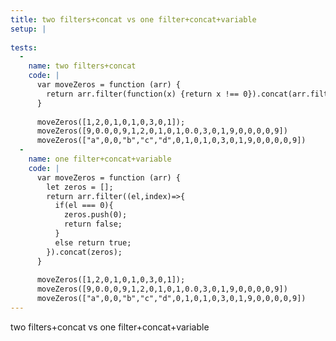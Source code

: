 ```yaml
---
title: two filters+concat vs one filter+concat+variable
setup: |
  
tests:
  -
    name: two filters+concat
    code: |
      var moveZeros = function (arr) {
        return arr.filter(function(x) {return x !== 0}).concat(arr.filter(function(x) {return x === 0;}));
      }
      
      moveZeros([1,2,0,1,0,1,0,3,0,1]);
      moveZeros([9,0.0,0,9,1,2,0,1,0,1,0.0,3,0,1,9,0,0,0,0,9])
      moveZeros(["a",0,0,"b","c","d",0,1,0,1,0,3,0,1,9,0,0,0,0,9])
  -
    name: one filter+concat+variable
    code: |
      var moveZeros = function (arr) {
        let zeros = [];
        return arr.filter((el,index)=>{
          if(el === 0){
            zeros.push(0);
            return false;
          }
          else return true;
        }).concat(zeros);
      }
      
      moveZeros([1,2,0,1,0,1,0,3,0,1]);
      moveZeros([9,0.0,0,9,1,2,0,1,0,1,0.0,3,0,1,9,0,0,0,0,9])
      moveZeros(["a",0,0,"b","c","d",0,1,0,1,0,3,0,1,9,0,0,0,0,9])
---
```

two filters+concat vs one filter+concat+variable
